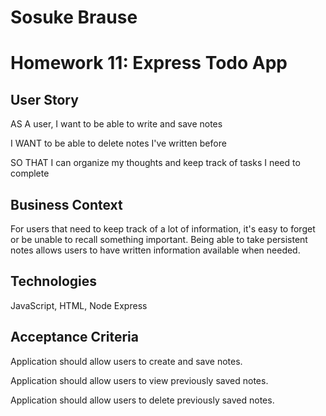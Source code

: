 # Sosuke Brause

# Homework 11: Express Todo App

## User Story

AS A user, I want to be able to write and save notes

I WANT to be able to delete notes I've written before

SO THAT I can organize my thoughts and keep track of tasks I need to complete

## Business Context

For users that need to keep track of a lot of information, it's easy to forget or be unable to recall something important. Being able to take persistent notes allows users to have written information available when needed.

## Technologies

JavaScript, HTML, Node Express

## Acceptance Criteria

Application should allow users to create and save notes.

Application should allow users to view previously saved notes.

Application should allow users to delete previously saved notes.
